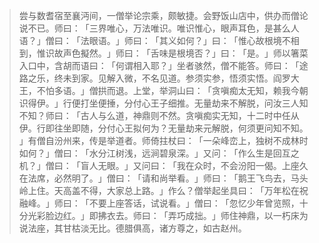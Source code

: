 > 尝与数耆宿至襄沔间，一僧举论宗乘，颇敏捷。会野饭山店中，供办而僧论说不已。师曰：​「三界唯心，万法唯识。唯识惟心，眼声耳色，是甚么人语？​」僧曰：​「法眼语。​」师曰：​「其义如何？​」曰：​「惟心故根境不相到，惟识故声色擬然。​」师曰：​「舌味是根境否？​」曰：​「是。​」师以箸菜入口中，含胡而语曰：​「何谓相入耶？​」坐者骇然，僧不能答。师曰：​「途路之乐，终未到家。见解入微，不名见道。参须实参，悟须实悟。阎罗大王，不怕多语。​」僧拱而退。上堂，举洞山曰：​「贪嗔痴太无知，赖我今朝识得伊。​」行便打坐便捶，分付心王子细推。无量劫来不解脱，问汝三人知不知？师曰：​「古人与么道，神鼎则不然。贪嗔痴实无知，十二时中任从伊。行即往坐即随，分付心王拟何为？无量劫来元解脱，何须更问知不知。​」有僧自汾州来，传是举道者。师倚拄杖曰：​「一朵峰峦上，独树不成林时如何？​」僧曰：​「水分江树浅，远涧碧泉深。​」又问：​「作么生是回互之机？​」僧曰：​「盲人无眼。​」又问曰：​「我在众时，不会汾阳一偈。上座久在法席，必然明了。​」僧曰：​「请和尚举看。​」师曰：​「鹅王飞鸟去，马头岭上住。天高盖不得，大家总上路。​」作么？僧举起坐具曰：​「万年松在祝融峰。​」师曰：​「不要上座答话，试说看。​」僧曰：​「忽忆少年曾览照，十分光彩脸边红。​」即拂衣去。师曰：​「弄巧成拙。​」师住神鼎，以一朽床为说法座，其甘枯淡无比。德腊俱高，诸方尊之，如古赵州。


